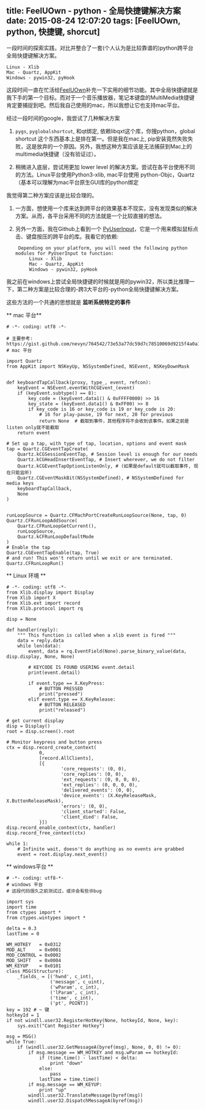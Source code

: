 title: FeelUOwn - python - 全局快捷键解决方案
date: 2015-08-24 12:07:20
tags: [FeelUOwn, python, 快捷键, shorcut]
---

一段时间的探索实践，对比并整合了一套(个人认为是比较靠谱的)python跨平台全局快捷键解决方案。

    Linux - Xlib
    Mac - Quartz, AppKit
    Windows - pywin32, pyHook

<!--more-->

这段时间一直在忙活给[FeelUOwn]()补充一下实用的细节功能。其中全局快捷键就是我下手的第一个目标。而对于一个音乐播放器，笔记本键盘的MultiMedia快捷键肯定要捕捉到吧。然后我自己使用的mac，所以我想让它也支持mac平台。

经过一段时间的google，我尝试了几种解决方案

1. `pygs`, `pyglobalshortcut`, 和qt绑定, 依赖libqxt这个库，你搜python，global shortcut 这个东西基本上是排在第一。但是我在mac上, pip安装竟然失败失败，这是放弃的一个原因。另外，我想这种方案应该是无法捕获到Mac上的multimedia快捷键（没有验证过）。

2. 稍微进入底层，尝试用更加 lower level 的解决方案。尝试在各平台使用不同的方法。Linux平台使用Python3-xlib, mac平台使用 python-Objc，Quartz（基本可以理解为mac平台原生GUI库的python绑定

我觉得第二种方案应该是比较合理的。

1. 一方面，想使用一个库来达到跨平台的效果基本不现实，没有发现类似的解决方案。从而，各平台采用不同的方法就是一个比较直接的想法。

2. 另外一方面，我在Github上看到一个 [PyUserInput](https://github.com/SavinaRoja/PyUserInput)，它是一个用来模拟鼠标点击、键盘按压的跨平台的库。我看它的依赖: 

        Depending on your platform, you will need the following python modules for PyUserInput to function:
            Linux - Xlib
            Mac - Quartz, AppKit
            Windows - pywin32, pyHook

我之前在windows上尝试全局快捷键的时候就是用的pywin32，所以类比推理一下，第二种方案是比较合理的-跨3大平台的-python全局快捷键解决方案。

这些方法的一个共通的思想就是 **监听系统特定的事件**


** mac 平台**

```
# -*- coding: utf8 -*-

# 主要参考: https://gist.github.com/nevyn/764542/73e53a77dc59d7c78510069d9215f4a0a17c6cb8
# mac 平台

import Quartz
from AppKit import NSKeyUp, NSSystemDefined, NSEvent, NSKeyDownMask


def keyboardTapCallback(proxy, type_, event, refcon):
    keyEvent = NSEvent.eventWithCGEvent_(event)
    if (keyEvent.subtype() == 8):
        key_code = (keyEvent.data1() & 0xFFFF0000) >> 16
        key_state = (keyEvent.data1() & 0xFF00) >> 8
        if key_code is 16 or key_code is 19 or key_code is 20:
            # 16 for play-pause, 19 for next, 20 for previous
            return None  # 截取到事件，其他程序将不会收到该事件。如果之前是listen only就不能截取
    return event

# Set up a tap, with type of tap, location, options and event mask
tap = Quartz.CGEventTapCreate(
    Quartz.kCGSessionEventTap, # Session level is enough for our needs
    Quartz.kCGHeadInsertEventTap, # Insert wherever, we do not filter
    Quartz.kCGEventTapOptionListenOnly, # (如果是default就可以截取事件, 现在只能监听)
    Quartz.CGEventMaskBit(NSSystemDefined), # NSSystemDefined for media keys
    keyboardTapCallback,
    None
)


runLoopSource = Quartz.CFMachPortCreateRunLoopSource(None, tap, 0)
Quartz.CFRunLoopAddSource(
    Quartz.CFRunLoopGetCurrent(),
    runLoopSource,
    Quartz.kCFRunLoopDefaultMode
)
# Enable the tap
Quartz.CGEventTapEnable(tap, True)
# and run! This won't return until we exit or are terminated.
Quartz.CFRunLoopRun()

```

** Linux 环境 **

```
# -*- coding: utf8 -*-
from Xlib.display import Display
from Xlib import X
from Xlib.ext import record
from Xlib.protocol import rq

disp = None

def handler(reply):
    """ This function is called when a xlib event is fired """
    data = reply.data
    while len(data):
        event, data = rq.EventField(None).parse_binary_value(data, disp.display, None, None)

        # KEYCODE IS FOUND USERING event.detail
        print(event.detail)

        if event.type == X.KeyPress:
            # BUTTON PRESSED
            print("pressed")
        elif event.type == X.KeyRelease:
            # BUTTON RELEASED
            print("released")

# get current display
disp = Display()
root = disp.screen().root

# Monitor keypress and button press
ctx = disp.record_create_context(
            0,
            [record.AllClients],
            [{
                    'core_requests': (0, 0),
                    'core_replies': (0, 0),
                    'ext_requests': (0, 0, 0, 0),
                    'ext_replies': (0, 0, 0, 0),
                    'delivered_events': (0, 0),
                    'device_events': (X.KeyReleaseMask, X.ButtonReleaseMask),
                    'errors': (0, 0),
                    'client_started': False,
                    'client_died': False,
            }])
disp.record_enable_context(ctx, handler)
disp.record_free_context(ctx)

while 1:
    # Infinite wait, doesn't do anything as no events are grabbed
    event = root.display.next_event()

```

** windows平台 **

```
# -*- coding: utf8-*-
# windows 平台
# 这段代码很久之前测试过，或许会有些许bug

import sys
import time
from ctypes import *
from ctypes.wintypes import *

delta = 0.3
lastTime = 0

WM_HOTKEY   = 0x0312
MOD_ALT     = 0x0001
MOD_CONTROL = 0x0002
MOD_SHIFT   = 0x0004
WM_KEYUP    = 0x0101
class MSG(Structure):
    _fields_ = [('hwnd', c_int),
                ('message', c_uint),
                ('wParam', c_int),
                ('lParam', c_int),
                ('time', c_int),
                ('pt', POINT)]
key = 192 # ~ 键
hotkeyId = 1
if not windll.user32.RegisterHotKey(None, hotkeyId, None, key):
    sys.exit("Cant Register Hotkey")

msg = MSG()
while True:
    if (windll.user32.GetMessageA(byref(msg), None, 0, 0) != 0):
        if msg.message == WM_HOTKEY and msg.wParam == hotkeyId:
            if (time.time() - lastTime) < delta:
                print "down"
            else:
                pass
            lastTime = time.time()
        if msg.message == WM_KEYUP:
            print "up"
        windll.user32.TranslateMessage(byref(msg))
        windll.user32.DispatchMessageA(byref(msg))


```
